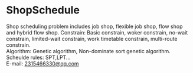 # ShopSchedule

Shop scheduling problem includes job shop, flexible job shop, flow shop and hybrid flow shop.
Constrain: Basic constrain, woker constrain, no-wait constrain, limited-wait constrain, work timetable constrain, multi-route constrain.    
Algorithm: Genetic algorithm, Non-dominate sort genetic algorithm.  
Scheulde rules: SPT,LPT...    
E-mail: 2315466330@qq.com


